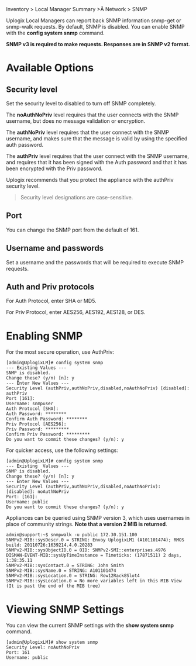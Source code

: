<!-- 5.4 -->

<div class='ucc' />Inventory > Local Manager Summary >Â Network > SNMP</div>

Uplogix Local Managers can report back SNMP information snmp-get or snmp-walk requests. By default, SNMP is disabled. You can enable SNMP with the **config system snmp** command.

**SNMP v3 is required to make requests. Responses are in SNMP v2 format.**

# Available Options

## Security level

Set the security level to disabled to turn off SNMP completely.

The **noAuthNoPriv** level requires that the user connects with the SNMP username, but does no message validation or encryption.

The **authNoPriv** level requires that the user connect with the SNMP username, and makes sure that the message is valid by using the specified auth password.

The **authPriv** level requires that the user connect with the SNMP username, and requires that it has been signed with the Auth password and that it has been encrypted with the Priv password.

Uplogix recommends that you protect the appliance with the authPriv security level.

> Security level designations are case-sensitive.

## Port

You can change the SNMP port from the default of 161.

## Username and passwords

Set a username and the passwords that will be required to execute SNMP requests.

## Auth and Priv protocols

For Auth Protocol, enter SHA or MD5.

For Priv Protocol, enter AES256, AES192, AES128, or DES.

# Enabling SNMP

For the most secure operation, use AuthPriv:

```
[admin@UplogixLM]# config system snmp
--- Existing Values ---
SNMP is disabled.
Change these? (y/n) [n]: y
--- Enter New Values ---
Security Level (authPriv,authNoPriv,disabled,noAuthNoPriv) [disabled]: authPriv
Port [161]: 
Username: snmpuser
Auth Protocol [SHA]: 
Auth Password: ********
Confirm Auth Password: ********
Priv Protocol [AES256]: 
Priv Password: *********
Confirm Priv Password: *********
Do you want to commit these changes? (y/n): y
```

For quicker access, use the following settings:

```
[admin@UplogixLM]# config system snmp
--- Existing  Values ---
SNMP is disabled.
Change these? (y/n) [n]: y
--- Enter New Values ---
Security Level (authPriv,authNoPriv,disabled,noAuthNoPriv): [disabled]: noAuthNoPriv
Port: [161]:
Username: public
Do you want to commit these changes? (y/n): y
```

Appliances can be queried using SNMP version 3, which uses usernames in place of community strings. **Note that a version 2 MIB is returned**.

```
admin@support:~$ snmpwalk -u public 172.30.151.100
SNMPv2-MIB::sysDescr.0 = STRING: Envoy UplogixLM1 (A101101474); RMOS build: 20110726:1639214.4.0.20283
SNMPv2-MIB::sysObjectID.0 = OID: SNMPv2-SMI::enterprises.4976
DISMAN-EVENT-MIB::sysUpTimeInstance = Timeticks: (17871511) 2 days, 1:38:35.11
SNMPv2-MIB::sysContact.0 = STRING: John Smith
SNMPv2-MIB::sysName.0 = STRING: A101101474
SNMPv2-MIB::sysLocation.0 = STRING: Row12Rack8Slot4
SNMPv2-MIB::sysLocation.0 = No more variables left in this MIB View (It is past the end of the MIB tree)
```

# Viewing SNMP Settings

You can view the current SNMP settings with the **show system snmp** command.

```
[admin@UplogixLM]# show system snmp
Security Level: noAuthNoPriv
Port: 161
Username: public
```
